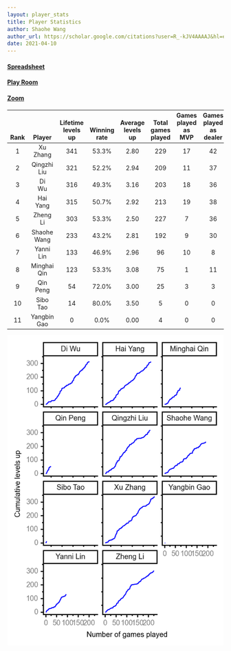 ```yaml
---
layout: player_stats
title: Player Statistics
author: Shaohe Wang
author_url: https://scholar.google.com/citations?user=R_-kJV4AAAAJ&hl=en
date: 2021-04-10
---
```


#### [Spreadsheet](https://docs.google.com/spreadsheets/d/1So3PBr9gV3I0LzApZOgJlQew2QjM1wAiWhR50rAnHRg/edit#gid=2137801449)
#### [Play Room](https://playingcards.io/a3775q)
#### [Zoom](https://ucsf.zoom.us/j/91360570376?pwd=SmN6aFNPY3UzdEp3M0tmQ1ViUkdQUT09)

<div class="table-wrapper" markdown="block">

| <br><br><br>Rank | <br><br><br>Player | <br> Lifetime <br> levels <br> up | <br><br> Winning <br> rate | <br> Average <br> levels <br> up | <br> Total <br> games <br> played | Games <br> played <br> as <br> MVP | Games <br> played <br> as <br> dealer | N_games <br> short <br> staffed <br> as dealer | Winning <br> rate <br> as <br> dealer |
|:---:|:---:|:---:|:---:|:---:|:---:|:---:|:---:|:---:|:---:|
| 1 | Xu <br> Zhang | 341 | 53.3% | 2.80 | 229 | 17 | 42 | 1 | 52.4% |
| 2 | Qingzhi <br> Liu | 321 | 52.2% | 2.94 | 209 | 11 | 37 | 4 | 48.6% |
| 3 | Di <br> Wu | 316 | 49.3% | 3.16 | 203 | 18 | 36 | 0 | 38.9% |
| 4 | Hai <br> Yang | 315 | 50.7% | 2.92 | 213 | 19 | 38 | 1 | 50.0% |
| 5 | Zheng <br> Li | 303 | 53.3% | 2.50 | 227 | 7 | 36 | 1 | 58.3% |
| 6 | Shaohe <br> Wang | 233 | 43.2% | 2.81 | 192 | 9 | 30 | 2 | 43.3% |
| 7 | Yanni <br> Lin | 133 | 46.9% | 2.96 | 96 | 10 | 8 | 2 | 37.5% |
| 8 | Minghai <br> Qin | 123 | 53.3% | 3.08 | 75 | 1 | 11 | 1 | 72.7% |
| 9 | Qin <br> Peng | 54 | 72.0% | 3.00 | 25 | 3 | 3 | 0 | 66.7% |
| 10 | Sibo <br> Tao | 14 | 80.0% | 3.50 | 5 | 0 | 0 | 0 | 0.0% |
| 11 | Yangbin <br> Gao | 0 | 0.0% | 0.00 | 4 | 0 | 0 | 0 | 0.0% |

</div>

<img src="/assets/images/player_history_plot.png" alt="Plot of player level history" />
